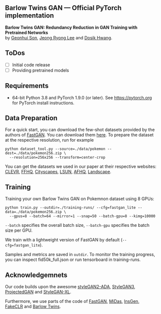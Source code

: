 ## Barlow Twins GAN &mdash; Official PyTorch implementation

**Barlow Twins GAN: Redundancy Reduction in GAN Training with Pretrained Networks**<br>
by [Geonhui Son](https://scholar.google.co.kr/citations?user=oHpLEykAAAAJ&hl=ko&oi=ao), [Jeong Ryong Lee](https://scholar.google.co.kr/citations?user=brQgjXcAAAAJ&hl=ko&oi=ao) and [Dosik Hwang](https://scholar.google.co.kr/citations?user=PciqeBcAAAAJ&hl=ko&oi=ao). <br>

## ToDos
- [ ] Initial code release
- [ ] Providing pretrained models

## Requirements ##
- 64-bit Python 3.8 and PyTorch 1.9.0 (or later). See https://pytorch.org for PyTorch install instructions.

## Data Preparation ##
For a quick start, you can download the few-shot datasets provided by the authors of [FastGAN](https://github.com/odegeasslbc/FastGAN-pytorch). You can download them [here](https://drive.google.com/file/d/1aAJCZbXNHyraJ6Mi13dSbe7pTyfPXha0/view). To prepare the dataset at the respective resolution, run for example
```
python dataset_tool.py --source=./data/pokemon --dest=./data/pokemon256.zip \
  --resolution=256x256 --transform=center-crop
```
You can get the datasets we used in our paper at their respective websites: 
[CLEVR](https://cs.stanford.edu/people/jcjohns/clevr/), [FFHQ](https://github.com/NVlabs/ffhq-dataset), [Cityscapes](https://www.cityscapes-dataset.com/), [LSUN](https://github.com/fyu/lsun), [AFHQ](https://github.com/clovaai/stargan-v2), [Landscape](https://www.kaggle.com/arnaud58/landscape-pictures).

## Training ##

Training your own Barlow Twins GAN on Pokemnon dataset using 8 GPUs:
```
python train.py --outdir=./training-runs/ --cfg=fastgan_lite --data=./data/pokemon256.zip \
  --gpus=8 --batch=64 --mirror=1 --snap=50 --batch-gpu=8 --kimg=10000
```
```--batch``` specifies the overall batch size, ```--batch-gpu``` specifies the batch size per GPU.

We train with a lightweight version of FastGAN by default (```--cfg=fastgan_lite```).

Samples and metrics are saved in ```outdir```. To monitor the training progress, you can inspect fid50k_full.json or run tensorboard in training-runs.


## Acknowledgemnets
Our code builds upon the awesome [styleGAN2-ADA](https://github.com/NVlabs/stylegan2-ada-pytorch), [StyleGAN3](https://github.com/NVlabs/stylegan3), [ProjectedGAN](https://github.com/autonomousvision/projected-gan) and [StyleGAN-XL](https://github.com/autonomousvision/stylegan-xl/).

Furthermore, we use parts of the code of [FastGAN](https://github.com/odegeasslbc/FastGAN-pytorch), [MiDas](https://github.com/isl-org/MiDaS), [InsGen](https://github.com/genforce/insgen), [FakeCLR](https://github.com/iceli1007/FakeCLR/) and [Barlow Twins](https://github.com/facebookresearch/barlowtwins).


